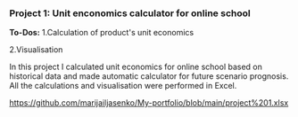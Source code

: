 ### Project 1: Unit enconomics calculator for online school

**To-Dos:** 
1.Calculation of product's unit economics

2.Visualisation

In this project I calculated unit economics for online school based on historical data and made automatic calculator for future scenario prognosis. All the calculations and visualisation were performed in Excel. 

https://github.com/marijailjasenko/My-portfolio/blob/main/project%201.xlsx
